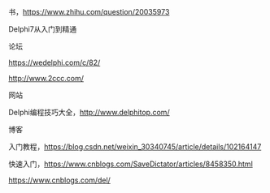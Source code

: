 书，https://www.zhihu.com/question/20035973

Delphi7从入门到精通



论坛

https://wedelphi.com/c/82/

http://www.2ccc.com/



网站

Delphi编程技巧大全，http://www.delphitop.com/



博客

入门教程，https://blog.csdn.net/weixin_30340745/article/details/102164147

快速入门，https://www.cnblogs.com/SaveDictator/articles/8458350.html

https://www.cnblogs.com/del/